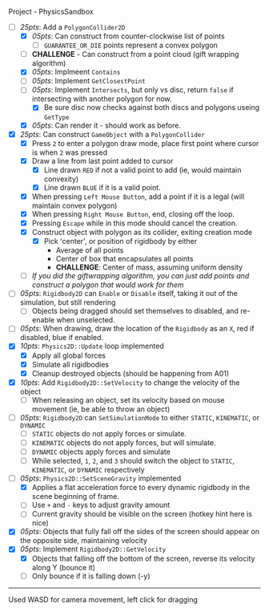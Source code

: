 Project - PhysicsSandbox

- [ ] *25pts*: Add a `PolygonCollider2D`
    - [x] *05pts*: Can construct from counter-clockwise list of points
        - [ ] `GUARANTEE_OR_DIE` points represent a convex polygon
    - [ ] **CHALLENGE** - Can construct from a point cloud (gift wrapping algorithm)
    - [x] *05pts*: Implmeent `Contains`
    - [ ] *05pts*: Implement `GetClosestPoint`
    - [ ] *05pts*: Implement `Intersects`, but only vs disc, return `false` if intersecting with another polygon for now.
        - [x] Be sure disc now checks against both discs and polygons useing `GetType`
    - [x] *05pts*: Can render it - should work as before.
- [x] *25pts*: Can construct `GameObject` with a `PolygonCollider`
    - [x] Press `2` to enter a polygon draw mode, place first point where cursor is when `2` was pressed
    - [x] Draw a line from last point added to cursor
        - [x] Line drawn `RED` if not a valid point to add (ie, would maintain convexity)
        - [x] Line drawn `BLUE` if it is a valid point.
    - [x] When pressing `Left Mouse Button`, add a point if it is a legal (will maintain convex polygon)
    - [x] When pressing `Right Mouse Button`, end, closing off the loop.
    - [x] Pressing `Escape` while in this mode should cancel the creation.
    - [x] Construct object with polygon as its collider, exiting creation mode
        - [x] Pick 'center', or position of rigidbody by either
            - Average of all points
            - Center of box that encapsulates all points
            - **CHALLENGE**: Center of mass, assuming uniform density
    - [ ] *If you did the giftwrapping algorithm, you can just add points and construct a polygon that would work for them*
- [ ] *05pts*: `Rigidbody2D` can `Enable` or `Disable` itself, taking it out of the simulation, but still rendering
    - [ ] Objects being dragged should set themselves to disabled, and re-enable when unselected.
- [ ] *05pts*: When drawing, draw the location of the `Rigidbody` as an `X`, red if disabled, blue if enabled. 
- [x] *10pts*: `Physics2D::Update` loop implemented
    - [x] Apply all global forces
    - [x] Simulate all rigidbodies
    - [x] Cleanup destroyed objects (should be happening from A01)
- [x] *10pts*: Add `Rigidbody2D::SetVelocity` to change the velocity of the object
    - [ ] When releasing an object, set its velocity based on mouse movement (ie, be able to throw an object)
- [ ] *05pts*: `Rigidbody2D` can `SetSimulationMode` to either `STATIC`, `KINEMATIC`, or `DYNAMIC`
    - [ ] `STATIC` objects do not apply forces or simulate.
    - [ ] `KINEMATIC` objects do not apply forces, but will simulate.  
    - [ ] `DYNAMIC` objects apply forces and simulate
    - [ ] While selected, `1`, `2`, and `3` should switch the object to `STATIC`, `KINEMATIC`, or `DYNAMIC` respectively
- [ ] *05pts*: `Physics2D::SetSceneGravity` implemented
    - [x] Applies a flat acceleration force to every dynamic rigidbody in the scene beginning of frame. 
    - [ ] Use `+` and `-` keys to adjust gravity amount
    - [ ] Current gravity should be visible on the screen (hotkey hint here is nice)
- [x] *05pts*: Objects that fully fall off the sides of the screen should appear on the opposite side, maintaining velocity
- [x] *05pts*: Implement `Rigidbody2D::GetVelocity`
    - [x] Objects that falling off the bottom of the screen, reverse its velocity along Y (bounce it)
    - [ ] Only bounce if it is falling down (-y)
------------
Used WASD for camera movement, left click for dragging